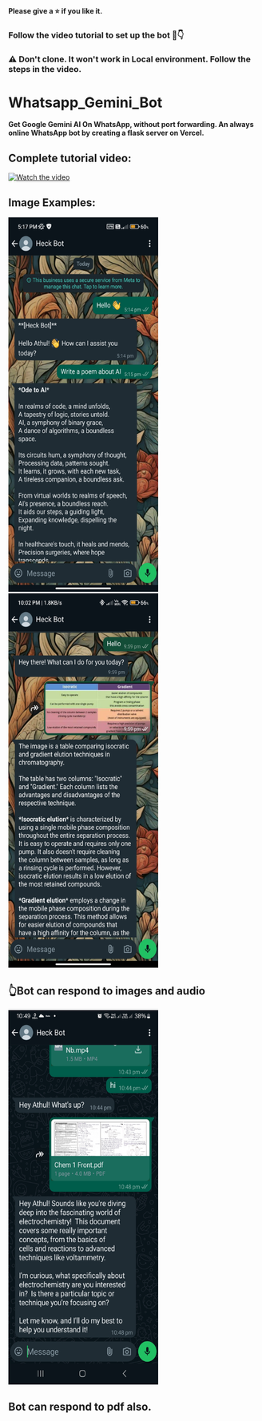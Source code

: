 
#### Please give a ⭐ if you like it.

### Follow the video tutorial to set up the bot 🤩👇

### ⚠️ Don't clone. It won't work in Local environment. Follow the steps in the video.

# Whatsapp_Gemini_Bot
**Get Google Gemini AI On WhatsApp, without port forwarding. An always online WhatsApp bot by creating a flask server on Vercel.**

## Complete tutorial video:

[![Watch the video](https://img.youtube.com/vi/zT0YTfizzxM/0.jpg)](https://youtu.be/zT0YTfizzxM)


## Image Examples:

<img src="images/Screenshot_2024-05-07-17-17-07-249_com.whatsapp.jpg" alt="working1" width="300" height=750>

<img src ="images/Screenshot_2024-05-25-22-02-01-088_com.whatsapp.jpg" alt="working2"  width="300" height=750>

## 👆Bot can respond to images and audio

<img src="images/Screenshot_20240528_224908_WhatsApp.jpg" alt="working3"  width="300" height=750>

## Bot can respond to pdf also.
